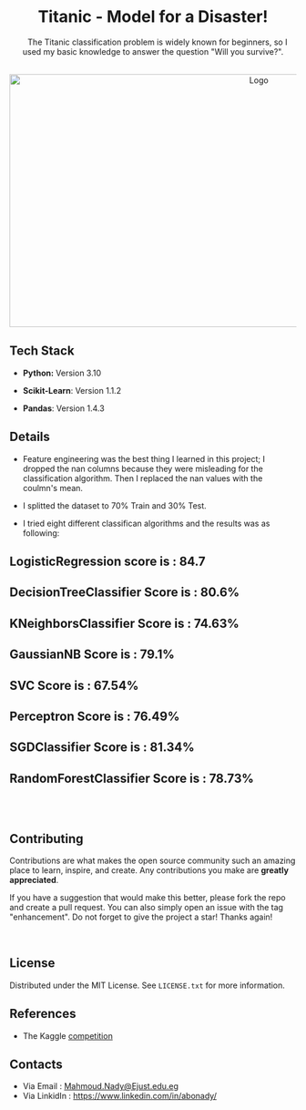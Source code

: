 <h1 align="center">Titanic - Model for a Disaster!</h1>
<div>
  <p align="center">
    The Titanic classification problem is widely known for beginners, so I used my basic knowledge to answer the question "Will you survive?".
    <br/>
  </p>
</div>

<br/>
<div align="center">
  <a href="https://i.imgur.com/1qNaSpF.png">
    <img src="https://i.imgur.com/1qNaSpF.png" alt="Logo" width="860" height="444">
  </a>

<br/>
</div>

## Tech Stack

* **Python:** Version 3.10

* **Scikit-Learn**: Version 1.1.2

* **Pandas**: Version 1.4.3


## Details

* Feature engineering was the best thing I learned in this project; I dropped the nan columns because they were misleading for the classification algorithm. Then I replaced the nan values with the coulmn's mean.


* I splitted the dataset to 70% Train and 30% Test.

* I tried eight different classifican algorithms and the results was as following:

LogisticRegression score is :  84.7
-----------
DecisionTreeClassifier Score is :  80.6%
-----------
KNeighborsClassifier Score is :  74.63%
-----------
GaussianNB Score is :  79.1%
-----------
SVC Score is :  67.54%
-----------
Perceptron Score is :  76.49%
-----------
SGDClassifier Score is :  81.34%
-----------
RandomForestClassifier Score is :  78.73%
-----------

<br/>
<br/>



## Contributing
Contributions are what makes the open source community such an amazing place to learn, inspire, and create. Any contributions you make are **greatly appreciated**.

If you have a suggestion that would make this better, please fork the repo and create a pull request. You can also simply open an issue with the tag "enhancement".
Do not forget to give the project a star! Thanks again!

<br/>

## License

Distributed under the MIT License. See `LICENSE.txt` for more information.





## References

*  The Kaggle [competition](https://www.kaggle.com/competitions/titanic)


## Contacts
* Via Email : Mahmoud.Nady@Ejust.edu.eg
* Via LinkidIn : https://www.linkedin.com/in/abonady/






